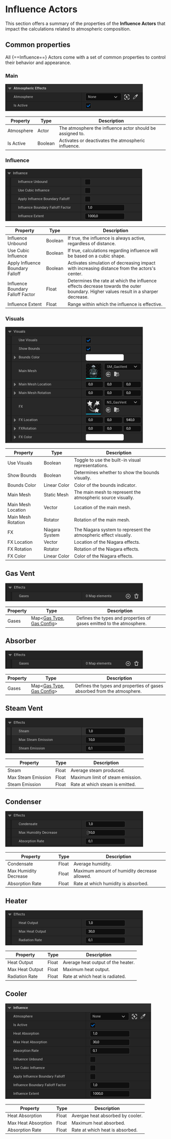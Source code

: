 # Influence Actors

This section offers a summary of the properties of the **Influence Actors** that impact the calculations related to atmospheric composition.

## Common properties

All {==Influence==} Actors come with a set of common properties to control their behavior and appearance.

### Main

![Condenser](../assets/images/aero-sim/influencer-main.PNG)

| Property| Type| Description|
|----------------------|--------------------------------------|----------------------------------------------------------------------|
| Atmosphere| Actor | The atmosphere the influence actor should be assigned to. |
| Is Active| Boolean | Activates or deactivates the atmospheric influence. |

### Influence

![Condenser](../assets/images/aero-sim/common-influence.PNG)

| Property| Type| Description|
|----------------------|--------------------------------------|----------------------------------------------------------------------|
| Influence Unbound| Boolean | If true, the influence is always active, regardless of distance. |
| Use Cubic Influence	| Boolean | If true, calculations regarding influence will be based on a cubic shape. |
| Apply Influence Boundary Falloff	| Boolean | Activates simulation of decreasing impact with increasing distance from the actors's center. |
| Influence Boundary Falloff Factor	| Float | Determines the rate at which the influence effects decrease towards the outer boundary. Higher values result in a sharper decrease. |
| Influence Extent	| Float | Range within which the influence is effective. |

### Visuals

![Condenser](../assets/images/aero-sim/visuals.PNG)

| Property| Type| Description|
|----------------------|--------------------------------------|----------------------------------------------------------------------|
| Use Visuals	| Boolean | Toggle to use the built-in visual representations. |
| Show Bounds	| Boolean | Determines whether to show the bounds visually. |
| Bounds Color	| Linear Color | Color of the bounds indicator. |
| Main Mesh	| Static Mesh | The main mesh to represent the atmospheric source visually. |
| Main Mesh Location	| Vector | Location of the main mesh. |
| Main Mesh Rotation	| Rotator | Rotation of the main mesh. |
| FX| Niagara System | The Niagara system to represent the atmospheric effect visually. |
| FX Location	| Vector | Location of the Niagara effects. |
| FX Rotation	| Rotator | Rotation of the Niagara effects. |
| FX Color	| Linear Color | Color of the Niagara effects. |

## Gas Vent

![Gas Vent](../assets/images/aero-sim/gasvent/effects.PNG)

| Property| Type| Description|
|----------------------|--------------------------------------|----------------------------------------------------------------------|
| Gases| Map<[Gas Type](https://carboniq-dev.github.io/site/aero-sim/gases), [Gas Config](https://carboniq-dev.github.io/site/aero-sim/measurement/#gase-config)>| Defines the types and properties of gases emitted to the atmosphere.|

## Absorber

![Absorber](../assets/images/aero-sim/gasvent/effects.PNG)

| Property| Type| Description|
|----------------------|--------------------------------------|----------------------------------------------------------------------|
| Gases| Map<[Gas Type](https://carboniq-dev.github.io/site/aero-sim/gases), [Gas Config](https://carboniq-dev.github.io/site/aero-sim/measurement/#gase-config)>| Defines the types and properties of gases absorbed from the atmosphere.|

## Steam Vent

![Steam Vent](../assets/images/aero-sim/steamvent/effects.PNG)

| Property| Type| Description|
|----------------------|--------------------------------------|----------------------------------------------------------------------|
| Steam| Float| Average steam produced.|
| Max Steam Emission| Float| Maximum limit of steam emission.|
| Steam Emission| Float| Rate at which steam is emitted.|

## Condenser

![Condenser](../assets/images/aero-sim/condenser/effects.PNG)

| Property| Type| Description|
|----------------------|--------------------------------------|----------------------------------------------------------------------|
| Condensate| Float| Average humidity.|
| Max Humidity Decrease| Float| Maximum amount of humidity decrease allowed.|
| Absorption Rate| Float| Rate at which humidity is absorbed.|

## Heater

![Heater](../assets/images/aero-sim/heater/effects.PNG)

| Property| Type| Description|
|----------------------|--------------------------------------|----------------------------------------------------------------------|
| Heat Output| Float| Average heat output of the heater.|
| Max Heat Output| Float| Maximum heat output.|
| Radiation Rate| Float| Rate at which heat is radiated.|

## Cooler

![Cooler](../assets/images/aero-sim/cooler.PNG)

| Property| Type| Description|
|----------------------|--------------------------------------|----------------------------------------------------------------------|
| Heat Absorption| Float| Avergae heat absorbed by cooler.|
| Max Heat Absorption| Float| Maximum heat absorbed.|
| Absorption Rate| Float| Rate at which heat is absorbed. |

